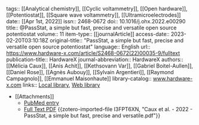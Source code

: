 tags:: [[Analytical chemistry]], [[Cyclic voltammetry]], [[Open hardware]], [[Potentiostat]], [[Square wave voltammetry]], [[Ultramicroelectrodes]]
date:: [[Apr 1st, 2022]]
issn:: 2468-0672
doi:: 10.1016/j.ohx.2022.e00290
title:: @PassStat, a simple but fast, precise and versatile open source potentiostat
volume:: 11
item-type:: [[journalArticle]]
access-date:: 2023-02-20T03:10:18Z
original-title:: "PassStat, a simple but fast, precise and versatile open source potentiostat"
language:: English
url:: https://www.hardware-x.com/article/S2468-0672(22)00035-9/fulltext
publication-title:: HardwareX
journal-abbreviation:: HardwareX
authors:: [[Mélicia Caux]], [[Anis Achit]], [[Kethsovann Var]], [[Gabriel Boitel-Aullen]], [[Daniel Rose]], [[Agnès Aubouy]], [[Sylvain Argentieri]], [[Raymond Campagnolo]], [[Emmanuel Maisonhaute]]
library-catalog:: www.hardware-x.com
links:: [Local library](zotero://select/library/items/EYHWBTXL), [Web library](https://www.zotero.org/users/8784047/items/EYHWBTXL)

- [[Attachments]]
	- [PubMed entry](http://www.ncbi.nlm.nih.gov/pubmed/35509918)
	- [Full Text PDF](http://www.hardware-x.com/article/S2468067222000359/pdf) {{zotero-imported-file I3FPT6XN, "Caux et al. - 2022 - PassStat, a simple but fast, precise and versatile.pdf"}}